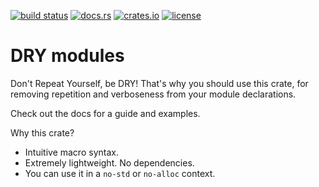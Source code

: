 [![build status](https://img.shields.io/github/actions/workflow/status/tigerros/dry-mods/main.yml?logo=github)](https://github.com/tigerros/dry-mods/actions/workflows/main.yml)
[![docs.rs](https://img.shields.io/docsrs/dry-mods?logo=docs.rs&label=docs.rs)](https://docs.rs/dry-mods/)
[![crates.io](https://img.shields.io/crates/v/dry-mods?logo=rust)](https://crates.io/crates/dry-mods)
[![license](https://img.shields.io/crates/l/dry-mods)](https://github.com/tigerros/dry-mods/blob/master/LICENSE)

# DRY modules

Don't Repeat Yourself, be DRY!
That's why you should use this crate, for removing repetition and verboseness from your module declarations.

Check out the docs for a guide and examples.

Why this crate?
- Intuitive macro syntax.
- Extremely lightweight. No dependencies.
- You can use it in a `no-std` or `no-alloc` context.